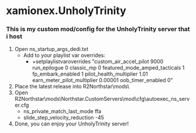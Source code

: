 # xamionex.UnholyTrinity

### This is my custom mod/config for the UnholyTrinity server that i host

1. Open ns_startup_args_dedi.txt
   - Add to your playlist var overrides:
     - +setplaylistvaroverrides "custom_air_accel_pilot 9000 run_epilogue 0 classic_mp 0 featured_mode_amped_tacticals 1 fp_embark_enabled 1 pilot_health_multiplier 1.01 earn_meter_pilot_multiplier 0.00001 oob_timer_enabled 0"
2. Place the latest release into R2Northstar\mods\
3. Open R2Northstar\mods\Northstar.CustomServers\mod\cfg\autoexec_ns_server.cfg 
   - ns_private_match_last_mode ffa
   - slide_step_velocity_reduction -45
4. Done, you can enjoy your UnholyTrinity server!

